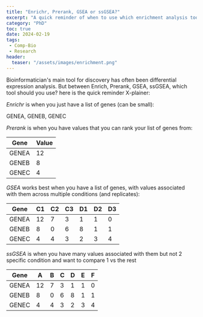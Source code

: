 ```yaml
---
title: "Enrichr, Prerank, GSEA or ssGSEA?"
excerpt: "A quick reminder of when to use which enrichment analysis tool"
category: "PhD"
toc: true
date: 2024-02-19
tags:
 - Comp-Bio
 - Research
header:
  teaser: "/assets/images/enrichment.png"
---
```


Bioinformatician's main tool for discovery has often been differential expression analysis. But between Enrich, Prerank, GSEA, ssGSEA, which tool should you use? here is the quick reminder X-plainer:

_Enrichr_ is when you just have a list of genes (can be small):

GENEA, GENEB, GENEC

_Prerank_ is when you have values that you can rank your list of genes from:

| Gene  | Value |
|-------|-------|
| GENEA | 12    |
| GENEB | 8     |
| GENEC | 4     |

_GSEA_ works best when you have a list of genes, with values associated with them across multiple conditions (and replicates):

| Gene  | C1 | C2 | C3 | D1 | D2 | D3 |
|-------|----|----|----|----|----|----|
| GENEA | 12 | 7  | 3  | 1  | 1  | 0  |
| GENEB | 8  | 0  | 6  | 8  | 1  | 1  |
| GENEC | 4  | 4  | 3  | 2  | 3  | 4  |

_ssGSEA_ is when you have many values associated with them but not 2 specific condition and want to compare 1 vs the rest

| Gene  | A  | B | C | D | E | F |
|-------|----|----|---|---|---|---|
| GENEA | 12 | 7 | 3 | 1 | 1 | 0 |
| GENEB | 8  | 0 | 6 | 8 | 1 | 1 |
| GENEC | 4  | 4 | 3 | 2 | 3 | 4 |